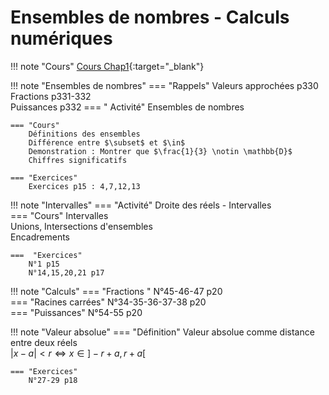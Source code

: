 # Ensembles de nombres - Calculs numériques

!!! note "Cours"
    [Cours Chap1](./Chap1-ensembles-calculs.pdf){:target="_blank"}   
    
!!! note "Ensembles de nombres" 
    === "Rappels"
        Valeurs approchées p330  
        Fractions p331-332  
        Puissances p332
    === " Activité"
        Ensembles de nombres

    === "Cours"
        Définitions des ensembles  
        Différence entre $\subset$ et $\in$  
        Demonstration : Montrer que $\frac{1}{3} \notin \mathbb{D}$  
        Chiffres significatifs

    === "Exercices"
        Exercices p15 : 4,7,12,13

!!! note "Intervalles"
    === "Activité" 
        Droite des réels - Intervalles  
    === "Cours"
        Intervalles  
        Unions, Intersections d'ensembles  
        Encadrements  
    
    ===  "Exercices"
        N°1 p15  
        N°14,15,20,21 p17  

!!! note "Calculs"
    === "Fractions "
        N°45-46-47 p20  
    === "Racines carrées" 
        N°34-35-36-37-38 p20  
    === "Puissances"
        N°54-55 p20

!!! note "Valeur absolue"
    === "Définition"
        Valeur absolue comme distance entre deux réels  
        $\lvert x-a\rvert <r \Leftrightarrow x\in ]-r+a,r+a[$  
        
    === "Exercices"
        N°27-29 p18
